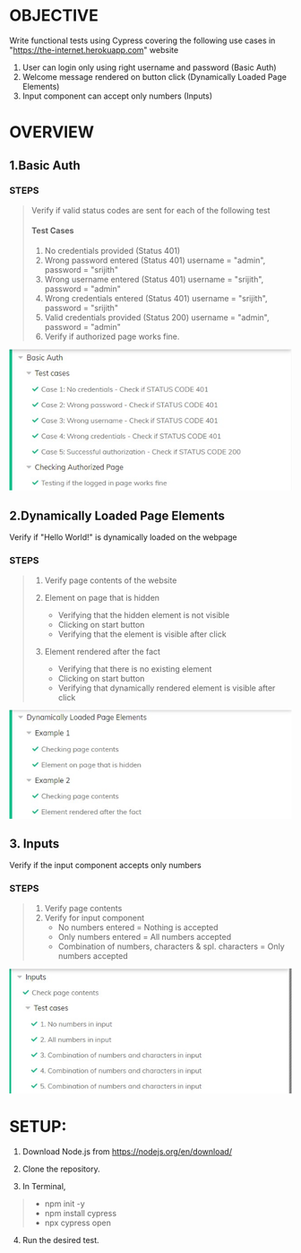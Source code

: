 # OBJECTIVE

Write functional tests using Cypress covering the following use cases in "https://the-internet.herokuapp.com" website
1. User can login only using right username and password (Basic Auth)
2. Welcome message rendered on button click (Dynamically Loaded Page Elements)
3. Input component can accept only numbers (Inputs)

# OVERVIEW
## 1.Basic Auth

### STEPS
> Verify if valid status codes are sent for each of the following test 
>
>#### Test Cases
>1) No credentials provided (Status 401) 
>2) Wrong password entered (Status 401) username = "admin", password = "srijith"
>3) Wrong username entered (Status 401) username = "srijith", password = "admin"
>4) Wrong credentials entered (Status 401) username = "srijith", password = "srijith"
>5) Valid credentials provided (Status 200) username = "admin", password = "admin"
>6) Verify if authorized page works fine.

![alt text](screenshots/1_basic-auth.jpg)

## 2.Dynamically Loaded Page Elements

Verify if "Hello World!" is dynamically loaded on the webpage
### STEPS
>1) Verify page contents of the website
>2) Element on page that is hidden
>    - Verifying that the hidden element is not visible
>    - Clicking on start button
>    - Verifying that the element is visible after click
>
>3)  Element rendered after the fact
>       - Verifying that there is no existing element 
>       - Clicking on start button
>       - Verifying that dynamically rendered element is visible after click

![alt text](screenshots/2_dynamic-loading.jpg)

## 3. Inputs
Verify if the input component accepts only numbers 

### STEPS
>1. Verify page contents
>2. Verify for input component
>	    - No numbers entered = Nothing is accepted
>	    - Only numbers entered = All numbers accepted
>	    - Combination of numbers, characters & spl. characters = Only numbers accepted

![alt text](screenshots/3_inputs.jpg)

# SETUP:
1. Download Node.js from https://nodejs.org/en/download/

2. Clone the repository.
3. In Terminal,
>    - npm init -y
>    - npm install cypress
>    - npx cypress open
4. Run the desired test.
